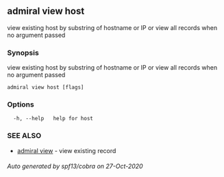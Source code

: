 ## admiral view host

view existing host by substring of hostname or IP or view all records when no argument passed

### Synopsis

view existing host by substring of hostname or IP or view all records when no argument passed

```
admiral view host [flags]
```

### Options

```
  -h, --help   help for host
```

### SEE ALSO

* [admiral view](admiral_view.md)	 - view existing record

###### Auto generated by spf13/cobra on 27-Oct-2020
